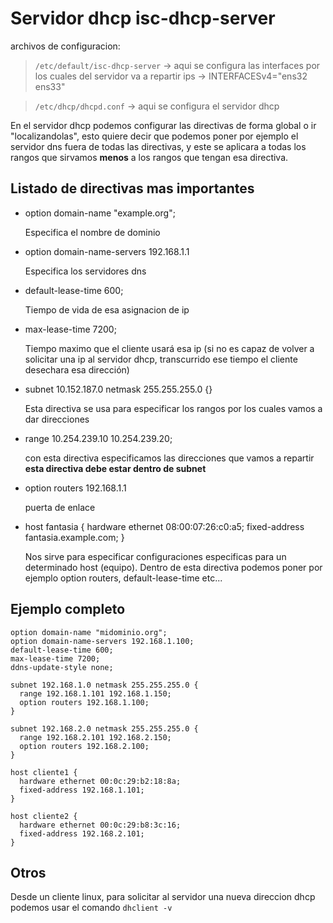 # Servidor dhcp isc-dhcp-server

archivos de configuracion:

> `/etc/default/isc-dhcp-server` -> aqui se configura las interfaces por los cuales del servidor va a repartir ips ->  INTERFACESv4="ens32 ens33"


> `/etc/dhcp/dhcpd.conf` -> aqui se configura el servidor dhcp

En el servidor dhcp podemos configurar las directivas de forma global o ir "localizandolas", esto quiere decir que podemos poner por ejemplo el servidor dns fuera de todas las directivas, y este se aplicara a todas los rangos que sirvamos **menos** a los rangos que tengan esa directiva.

## Listado de directivas mas importantes

* option domain-name "example.org";

  Especifica el nombre de dominio

* option domain-name-servers 192.168.1.1

  Especifica los servidores dns

* default-lease-time 600;

  Tiempo de vida de esa asignacion de ip

* max-lease-time 7200;

  Tiempo maximo que el cliente usará esa ip (si no es capaz de volver a solicitar una ip al servidor dhcp, transcurrido ese tiempo el cliente desechara esa dirección)

* subnet 10.152.187.0 netmask 255.255.255.0 {}

  Esta directiva se usa para especificar los rangos por los cuales vamos a dar direcciones

* range 10.254.239.10 10.254.239.20;

  con esta directiva especificamos las direcciones que vamos a repartir **esta directiva debe estar dentro de subnet**

* option routers 192.168.1.1

  puerta de enlace

* host fantasia {
  hardware ethernet 08:00:07:26:c0:a5;
  fixed-address fantasia.example.com;
}

  Nos sirve para especificar configuraciones especificas para un determinado host (equipo). Dentro de esta directiva podemos poner por ejemplo option routers, default-lease-time etc...


## Ejemplo completo

```
option domain-name "midominio.org";
option domain-name-servers 192.168.1.100;
default-lease-time 600;
max-lease-time 7200;
ddns-update-style none;

subnet 192.168.1.0 netmask 255.255.255.0 {
  range 192.168.1.101 192.168.1.150;
  option routers 192.168.1.100;
}

subnet 192.168.2.0 netmask 255.255.255.0 {
  range 192.168.2.101 192.168.2.150;
  option routers 192.168.2.100;
}

host cliente1 {
  hardware ethernet 00:0c:29:b2:18:8a;
  fixed-address 192.168.1.101;
}

host cliente2 {
  hardware ethernet 00:0c:29:b8:3c:16;
  fixed-address 192.168.2.101;
}

```

## Otros

Desde un cliente linux, para solicitar al servidor una nueva direccion dhcp podemos usar el comando `dhclient -v`
